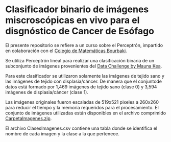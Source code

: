 # Clasificador binario de imágenes miscroscópicas en vivo para el disgnóstico de Cancer de Esófago

El presente repositorio se refiere a un curso sobre el Perceptrón, impartido en colaboración con el [Colegio de Matemáticas Bourbaki](https://www.colegio-bourbaki.com/).

Se utiliza Perceptrón lineal para realizar una clasificación binaria de un subconjunto de imágenes provenientes del [Data Challenge by Mauna Kea](https://challengedata.ens.fr/participants/challenges/11/).

Para este clasificador se utilizaron solamente las imágenes de tejido sano y las imágenes de tejido con displasia/cáncer.
De manera que el conjuntode datos está formado por 1,469 imágenes de tejido sano (clase 0)  y 3,594 imágenes de displasia/cáncer (clase 1).

Las imágenes originales fueron escaladas de 519x521 pixeles a 260x260 para reducir el tiempo y la memoria requeridos para el procesamiento. El conjunto de imágenes utilizadas están disponibles en el archivo comprimido [CarpetaImagenes.zip](https://drive.google.com/file/d/1Abi4hjl5djn8X75YCcMXL5htq7iqf7VY/view?usp=sharing).

El archivo ClasesImagenes.csv contiene una tabla donde se identifica el nombre de cada imagen y la clase a la que pertenece.





